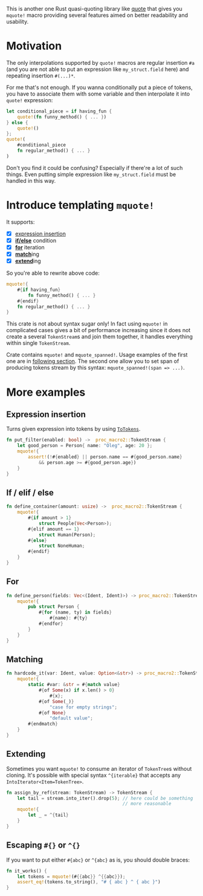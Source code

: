 This is another one Rust quasi-quoting library like 
[quote][quote-lib] that gives you `mquote!` macro providing
several features aimed on better readability and usability.

[quote-lib]: https://crates.io/crates/quote

# Motivation
The only interpolations supported by `quote!` macros are regular insertion `#a` (and
you are not able to put an expression like `my_struct.field` here) and repeating 
insertion `#(...)*`.

For me that's not enough. If you wanna conditionally put a piece of tokens, you
have to associate them with some variable and then interpolate it into `quote!`
expression:
```rust
let conditional_piece = if having_fun { 
    quote!(fn funny_method() { ... }) 
} else { 
    quote!() 
};
quote!(
    #conditional_piece
    fn regular_method() { ... }
)
```

Don't you find it could be confusing? Especially if there're a lot of such things.
Even putting simple expression like `my_struct.field` must be handled in this way.

# Introduce templating `mquote!`
It supports:
- [x] [expression insertion](#expression-insertion)
- [x] [**if/else**](#if--elif--else) condition
- [x] [**for**](#for) iteration
- [x] [**match**](#matching)ing 
- [x] [**extend**](#extending)ing

So you're able to rewrite above code:
```rust
mquote!{
    #{if having_fun}
        fn funny_method() { ... }
    #{endif}
    fn regular_method() { ... }
}
```

This crate is not about syntax sugar only! In fact using `mquote!` in complicated
cases gives a bit of performance increasing since it does not create a several
`TokenStream`s and join them together, it handles everything within single 
`TokenStream`.

Crate contains `mquote!` and `mquote_spanned!`. Usage examples of the first one
are in [following section](#more-examples). The second one allow you to set
span of producing tokens stream by this syntax: `mquote_spanned!(span => ...)`.

# More examples

## Expression insertion
Turns given expression into tokens by using 
[`ToTokens`](https://docs.rs/quote/0.6.13/quote/trait.ToTokens.html).
```rust
fn put_filter(enabled: bool) ->  proc_macro2::TokenStream {
    let good_person = Person{ name: "Oleg", age: 20 };
    mquote!{
        assert!(!#{enabled} || person.name == #{good_person.name} 
            && person.age >= #{good_person.age})
    } 
}
```

## If / elif / else
```rust
fn define_container(amount: usize) ->  proc_macro2::TokenStream {
    mquote!{
        #{if amount > 1}
            struct People(Vec<Person>);
        #{elif amount == 1}
            struct Human(Person);
        #{else}
            struct NoneHuman;
        #{endif}
    }
}
```

## For
```rust
fn define_person(fields: Vec<(Ident, Ident)>) -> proc_macro2::TokenStream {
    mquote!{
        pub struct Person {
            #{for (name, ty) in fields}
                #{name}: #{ty}
            #{endfor}
        }
    }
}
```

## Matching
```rust
fn hardcode_it(var: Ident, value: Option<&str>) -> proc_macro2::TokenStream {
    mquote!{
        static #var: &str = #{match value}
            #{of Some(x) if x.len() > 0}
                #{x};
            #{of Some(_)}
                "case for empty strings";
            #{of None}
                "default value";
        #{endmatch}
    }
}
```

## Extending
Sometimes you want `mquote!` to consume an iterator of `TokenTree`s
without cloning. It's possible with special syntax `^{iterable}` that accepts
any `IntoIterator<Item=TokenTree>`.

```rust
fn assign_by_ref(stream: TokenStream) -> TokenStream {
    let tail = stream.into_iter().drop(5); // here could be something
                                           // more reasonable
    mquote!{
        let _ = ^{tail}
    }
}
```

## Escaping `#{}` or `^{}`
If you want to put either `#{abc}` or `^{abc}` as is, you should double braces:
```rust
fn it_works() {
    let tokens = mquote!(#{{abc}} ^{{abc}});
    assert_eq!(tokens.to_string(), "# { abc } ^ { abc }")
}
```
